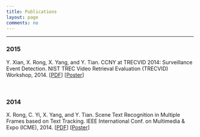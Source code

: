 ```yaml
---
title: Publications
layout: page
comments: no
---
```


----------

### 2015

Y. Xian, X. Rong, X. Yang, and Y. Tian. CCNY at TRECVID 2014: Surveillance Event Detection. NIST TREC Video Retrieval Evaluation (TRECVID) Workshop, 2014. [[PDF](/publications/pdf/TRECVID14_SED.pdf)] [[Poster](/publications/pdf/TRECVID14_SED_Poster.pdf)]

<br>

### 2014

X. Rong, C. Yi, X. Yang, and Y. Tian. Scene Text Recognition in Multiple Frames based on Text Tracking. IEEE International Conf. on Multimedia & Expo (ICME), 2014. [[PDF](/publications/pdf/ICME14.pdf)] [[Poster](/publications/pdf/ICME14_Poster.pdf)]
